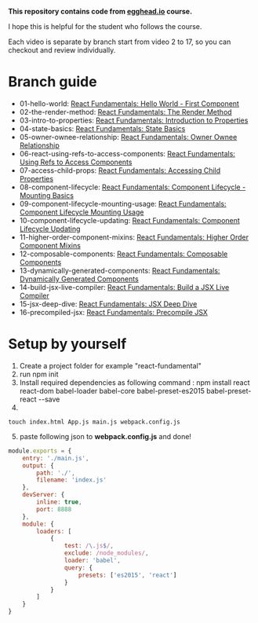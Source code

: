 **This repository contains code from [egghead.io](https://egghead.io/courses/react-fundamentals) course.**

I hope this is helpful for the student who follows the course.

Each video is separate by branch start from video 2 to 17, so you can checkout and review individually.

# Branch guide
   * 01-hello-world: [React Fundamentals: Hello World - First Component](https://egghead.io/lessons/react-hello-world-first-component)
   * 02-the-render-method: [React Fundamentals: The Render Method](https://egghead.io/lessons/react-the-render-method)
   * 03-intro-to-properties: [React Fundamentals: Introduction to Properties](https://egghead.io/lessons/react-introduction-to-properties)
   * 04-state-basics: [React Fundamentals: State Basics](https://egghead.io/lessons/react-state-basics)
   * 05-owner-ownee-relationship: [React Fundamentals: Owner Ownee Relationship](https://egghead.io/lessons/react-owner-ownee-relationship)
   * 06-react-using-refs-to-access-components: [React Fundamentals: Using Refs to Access Components](https://egghead.io/lessons/react-using-refs-to-access-components)
   * 07-access-child-props: [React Fundamentals: Accessing Child Properties](https://egghead.io/lessons/react-accessing-child-properties)
   * 08-component-lifecycle: [React Fundamentals: Component Lifecycle - Mounting Basics](https://egghead.io/lessons/react-component-lifecycle-mounting-basics)
   * 09-component-lifecycle-mounting-usage: [React Fundamentals: Component Lifecycle Mounting Usage](https://egghead.io/lessons/react-component-lifecycle-mounting-usage)
   * 10-component-lifecycle-updating: [React Fundamentals: Component Lifecycle Updating](https://egghead.io/lessons/react-component-lifecycle-updating)
   * 11-higher-order-component-mixins: [React Fundamentals: Higher Order Component Mixins](https://egghead.io/lessons/react-react-fundamentals-higher-order-components-replaces-mixins)
   * 12-composable-components: [React Fundamentals: Composable Components](https://egghead.io/lessons/react-composable-components)
   * 13-dynamically-generated-components: [React Fundamentals: Dynamically Generated Components](https://egghead.io/lessons/react-dynamically-generated-components)
   * 14-build-jsx-live-compiler: [React Fundamentals: Build a JSX Live Compiler](https://egghead.io/lessons/build-a-jsx-live-compiler)
   * 15-jsx-deep-dive: [React Fundamentals: JSX Deep Dive](https://egghead.io/lessons/jsx-deep-dive)
   * 16-precompiled-jsx: [React Fundamentals: Precompile JSX](https://egghead.io/lessons/precompile-jsx)
   
# Setup by yourself
1. Create a project folder for example "react-fundamental"
2. run npm init
3. Install required dependencies as following command : npm install react react-dom babel-loader babel-core babel-preset-es2015 babel-preset-react --save
4. 
```shell 
touch index.html App.js main.js webpack.config.js 
```
5. paste following json to **webpack.config.js** and done!
```javascript
module.exports = {
    entry: './main.js',
    output: {
        path: './',
        filename: 'index.js'
    },
    devServer: {
        inline: true,
        port: 8888
    },
    module: {
        loaders: [
            {
                test: /\.js$/,
                exclude: /node_modules/,
                loader: 'babel',
                query: {
                    presets: ['es2015', 'react']
                }
            }
        ]
    }
}
```